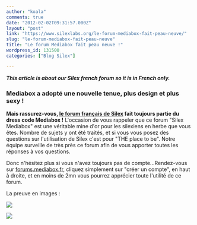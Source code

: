 ```yaml
---
author: "koala"
comments: true
date: "2012-02-02T09:31:57.000Z"
layout: "post"
link: "https://www.silexlabs.org/le-forum-mediabox-fait-peau-neuve/"
slug: "le-forum-mediabox-fait-peau-neuve"
title: "Le forum Mediabox fait peau neuve !"
wordpress_id: 131500
categories: ["Blog Silex"]

---
```

_**This article is about our Silex french forum so it is in French only.**_


### Mediabox a adopté une nouvelle tenue, plus design et plus sexy !


**Mais rassurez-vous, [le forum français de Silex](http://forums.mediabox.fr/forum/141-silex-live-web-creation/) fait toujours partie du dress code Mediabox !** L'occasion de vous rappeler que ce forum "Silex Mediabox" est une véritable mine d'or pour les silexiens en herbe que vous êtes. Nombre de sujets y ont été traités, et si vous vous posez des questions sur l'utilisation de Silex c'est pour "THE place to be". Notre équipe surveille de très près ce forum afin de vous apporter toutes les réponses à vos questions.

Donc n'hésitez plus si vous n'avez toujours pas de compte...Rendez-vous sur [forums.mediabox.fr](http://forums.mediabox.fr), cliquez simplement sur "créer un compte", en haut à droite, et en moins de 2mn vous pourrez apprécier toute l'utilité de ce forum.

La preuve en images :

[![](https://www.silexlabs.org/wp-content/uploads/2012/02/forum_mediabox1.png)](http://forums.mediabox.fr)

[![](https://www.silexlabs.org/wp-content/uploads/2012/02/forum_medibox_silex1.png)](http://forums.mediabox.fr/forum/141-silex-live-web-creation/)


